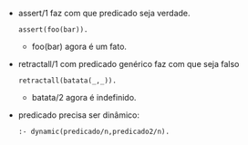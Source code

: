 * assert/1 faz com que predicado seja verdade.
    
    `assert(foo(bar)).`

  * foo(bar) agora é um fato.

* retractall/1 com predicado genérico faz com que seja falso

    `retractall(batata(_,_)).`

  * batata/2 agora é indefinido.

* predicado precisa ser dinâmico:

    `:- dynamic(predicado/n,predicado2/n).`
